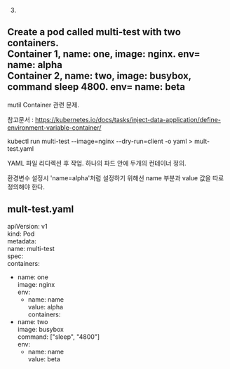 3.   
Create a pod called multi-test with two containers.     
Container 1, name: one, image: nginx. env= name: alpha   
Container 2, name: two, image: busybox, command sleep 4800. env= name: beta 
----------------------------    
mutil Container 관련 문제.    

참고문서 : https://kubernetes.io/docs/tasks/inject-data-application/define-environment-variable-container/    

kubectl run multi-test --image=nginx --dry-run=client -o yaml > mult-test.yaml   

YAML 파일 리디렉션 후 작업. 하나의 파드 안에 두개의 컨테이너 정의.   

환경변수 설정시  'name=alpha'처럼 설정하기 위해선 name 부분과 value 값을 따로 정의해야 한다.   

mult-test.yaml   
---
apiVersion: v1   
kind: Pod   
metadata:   
  name: multi-test   
spec:   
  containers:   
  - name: one   
    image: nginx   
    env:   
    - name: name   
      value: alpha   
  containers:   
  - name: two    
    image: busybox   
    command: ["sleep", "4800"]   
    env:   
    -  name: name   
       value: beta   
